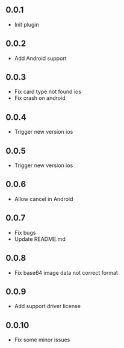 ## 0.0.1

* Init plugin

## 0.0.2

* Add Android support

## 0.0.3

* Fix card type not found ios
* Fix crash on android

## 0.0.4

* Trigger new version ios

## 0.0.5

* Trigger new version ios

## 0.0.6

* Allow cancel in Android

## 0.0.7

* Fix bugs
* Update README.md

## 0.0.8

* Fix base64 image data not correct format

## 0.0.9

* Add support driver license

## 0.0.10

* Fix some minor issues

